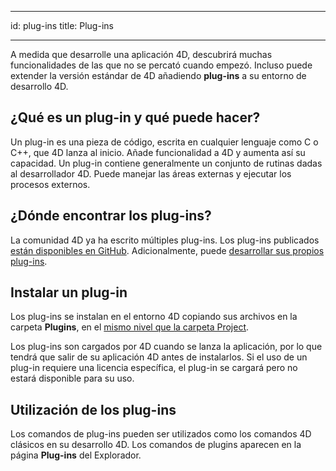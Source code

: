 - - -
id: plug-ins title: Plug-ins
- - -

A medida que desarrolle una aplicación 4D, descubrirá muchas funcionalidades de las que no se percató cuando empezó. Incluso puede extender la versión estándar de 4D añadiendo **plug-ins** a su entorno de desarrollo 4D.

## ¿Qué es un plug-in y qué puede hacer?

Un plug-in es una pieza de código, escrita en cualquier lenguaje como C o C++, que 4D lanza al inicio. Añade funcionalidad a 4D y aumenta así su capacidad. Un plug-in contiene generalmente un conjunto de rutinas dadas al desarrollador 4D. Puede manejar las áreas externas y ejecutar los procesos externos.

## ¿Dónde encontrar los plug-ins?

La comunidad 4D ya ha escrito múltiples plug-ins. Los plug-ins publicados [están disponibles en GitHub](https://github.com/search?q=4d-plugin&type=Repositories). Adicionalmente, puede [desarrollar sus propios plug-ins](Extensions/develop-plug-ins.md).


## Instalar un plug-in

Los plug-ins se instalan en el entorno 4D copiando sus archivos en la carpeta **Plugins**, en el [mismo nivel que la carpeta Project](../Project/architecture.md#plugins).

Los plug-ins son cargados por 4D cuando se lanza la aplicación, por lo que tendrá que salir de su aplicación 4D antes de instalarlos. Si el uso de un plug-in requiere una licencia específica, el plug-in se cargará pero no estará disponible para su uso.


## Utilización de los plug-ins

Los comandos de plug-ins pueden ser utilizados como los comandos 4D clásicos en su desarrollo 4D. Los comandos de plugins aparecen en la página **Plug-ins** del Explorador. 


